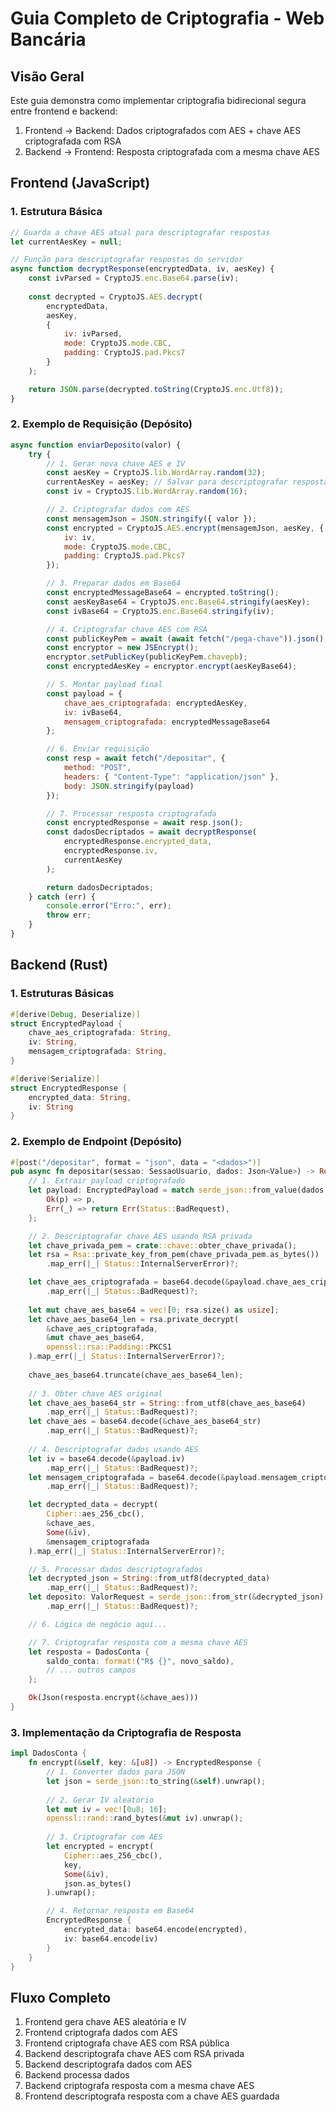 # Guia Completo de Criptografia - Web Bancária

## Visão Geral
Este guia demonstra como implementar criptografia bidirecional segura entre frontend e backend:
1. Frontend -> Backend: Dados criptografados com AES + chave AES criptografada com RSA
2. Backend -> Frontend: Resposta criptografada com a mesma chave AES

## Frontend (JavaScript)

### 1. Estrutura Básica
```javascript
// Guarda a chave AES atual para descriptografar respostas
let currentAesKey = null;

// Função para descriptografar respostas do servidor
async function decryptResponse(encryptedData, iv, aesKey) {
    const ivParsed = CryptoJS.enc.Base64.parse(iv);
    
    const decrypted = CryptoJS.AES.decrypt(
        encryptedData,
        aesKey,
        {
            iv: ivParsed,
            mode: CryptoJS.mode.CBC,
            padding: CryptoJS.pad.Pkcs7
        }
    );

    return JSON.parse(decrypted.toString(CryptoJS.enc.Utf8));
}
```

### 2. Exemplo de Requisição (Depósito)
```javascript
async function enviarDeposito(valor) {
    try {
        // 1. Gerar nova chave AES e IV
        const aesKey = CryptoJS.lib.WordArray.random(32);
        currentAesKey = aesKey; // Salvar para descriptografar resposta
        const iv = CryptoJS.lib.WordArray.random(16);

        // 2. Criptografar dados com AES
        const mensagemJson = JSON.stringify({ valor });
        const encrypted = CryptoJS.AES.encrypt(mensagemJson, aesKey, {
            iv: iv,
            mode: CryptoJS.mode.CBC,
            padding: CryptoJS.pad.Pkcs7
        });

        // 3. Preparar dados em Base64
        const encryptedMessageBase64 = encrypted.toString();
        const aesKeyBase64 = CryptoJS.enc.Base64.stringify(aesKey);
        const ivBase64 = CryptoJS.enc.Base64.stringify(iv);

        // 4. Criptografar chave AES com RSA
        const publicKeyPem = await (await fetch("/pega-chave")).json();
        const encryptor = new JSEncrypt();
        encryptor.setPublicKey(publicKeyPem.chavepb);
        const encryptedAesKey = encryptor.encrypt(aesKeyBase64);

        // 5. Montar payload final
        const payload = {
            chave_aes_criptografada: encryptedAesKey,
            iv: ivBase64,
            mensagem_criptografada: encryptedMessageBase64
        };

        // 6. Enviar requisição
        const resp = await fetch("/depositar", {
            method: "POST",
            headers: { "Content-Type": "application/json" },
            body: JSON.stringify(payload)
        });

        // 7. Processar resposta criptografada
        const encryptedResponse = await resp.json();
        const dadosDecriptados = await decryptResponse(
            encryptedResponse.encrypted_data,
            encryptedResponse.iv,
            currentAesKey
        );

        return dadosDecriptados;
    } catch (err) {
        console.error("Erro:", err);
        throw err;
    }
}
```

## Backend (Rust)

### 1. Estruturas Básicas
```rust
#[derive(Debug, Deserialize)]
struct EncryptedPayload {
    chave_aes_criptografada: String,
    iv: String,
    mensagem_criptografada: String,
}

#[derive(Serialize)]
struct EncryptedResponse {
    encrypted_data: String,
    iv: String
}
```

### 2. Exemplo de Endpoint (Depósito)
```rust
#[post("/depositar", format = "json", data = "<dados>")]
pub async fn depositar(sessao: SessaoUsuario, dados: Json<Value>) -> Result<Json<EncryptedResponse>, Status> {
    // 1. Extrair payload criptografado
    let payload: EncryptedPayload = match serde_json::from_value(dados.into_inner()) {
        Ok(p) => p,
        Err(_) => return Err(Status::BadRequest),
    };

    // 2. Descriptografar chave AES usando RSA privada
    let chave_privada_pem = crate::chave::obter_chave_privada();
    let rsa = Rsa::private_key_from_pem(chave_privada_pem.as_bytes())
        .map_err(|_| Status::InternalServerError)?;

    let chave_aes_criptografada = base64.decode(&payload.chave_aes_criptografada)
        .map_err(|_| Status::BadRequest)?;
    
    let mut chave_aes_base64 = vec![0; rsa.size() as usize];
    let chave_aes_base64_len = rsa.private_decrypt(
        &chave_aes_criptografada,
        &mut chave_aes_base64,
        openssl::rsa::Padding::PKCS1
    ).map_err(|_| Status::InternalServerError)?;
    
    chave_aes_base64.truncate(chave_aes_base64_len);
    
    // 3. Obter chave AES original
    let chave_aes_base64_str = String::from_utf8(chave_aes_base64)
        .map_err(|_| Status::BadRequest)?;
    let chave_aes = base64.decode(&chave_aes_base64_str)
        .map_err(|_| Status::BadRequest)?;
    
    // 4. Descriptografar dados usando AES
    let iv = base64.decode(&payload.iv)
        .map_err(|_| Status::BadRequest)?;
    let mensagem_criptografada = base64.decode(&payload.mensagem_criptografada)
        .map_err(|_| Status::BadRequest)?;

    let decrypted_data = decrypt(
        Cipher::aes_256_cbc(),
        &chave_aes,
        Some(&iv),
        &mensagem_criptografada
    ).map_err(|_| Status::InternalServerError)?;

    // 5. Processar dados descriptografados
    let decrypted_json = String::from_utf8(decrypted_data)
        .map_err(|_| Status::BadRequest)?;
    let deposito: ValorRequest = serde_json::from_str(&decrypted_json)
        .map_err(|_| Status::BadRequest)?;

    // 6. Lógica de negócio aqui...

    // 7. Criptografar resposta com a mesma chave AES
    let resposta = DadosConta {
        saldo_conta: format!("R$ {}", novo_saldo),
        // ... outros campos
    };

    Ok(Json(resposta.encrypt(&chave_aes)))
}
```

### 3. Implementação da Criptografia de Resposta
```rust
impl DadosConta {
    fn encrypt(&self, key: &[u8]) -> EncryptedResponse {
        // 1. Converter dados para JSON
        let json = serde_json::to_string(&self).unwrap();
        
        // 2. Gerar IV aleatório
        let mut iv = vec![0u8; 16];
        openssl::rand::rand_bytes(&mut iv).unwrap();
        
        // 3. Criptografar com AES
        let encrypted = encrypt(
            Cipher::aes_256_cbc(),
            key,
            Some(&iv),
            json.as_bytes()
        ).unwrap();

        // 4. Retornar resposta em Base64
        EncryptedResponse {
            encrypted_data: base64.encode(encrypted),
            iv: base64.encode(iv)
        }
    }
}
```

## Fluxo Completo
1. Frontend gera chave AES aleatória e IV
2. Frontend criptografa dados com AES
3. Frontend criptografa chave AES com RSA pública
4. Backend descriptografa chave AES com RSA privada
5. Backend descriptografa dados com AES
6. Backend processa dados
7. Backend criptografa resposta com a mesma chave AES
8. Frontend descriptografa resposta com a chave AES guardada

